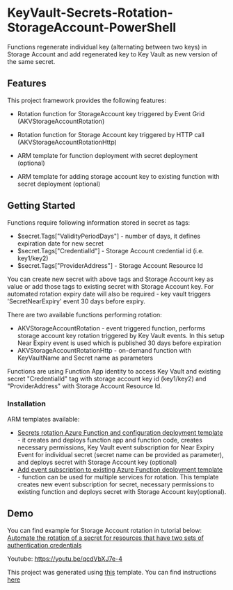 # KeyVault-Secrets-Rotation-StorageAccount-PowerShell

Functions regenerate individual key (alternating between two keys) in Storage Account and add regenerated key to Key Vault as new version of the same secret.

## Features

This project framework provides the following features:

* Rotation function for StorageAccount key triggered by Event Grid (AKVStorageAccountRotation)

* Rotation function for Storage Account key triggered by HTTP call (AKVStorageAccountRotationHttp)

* ARM template for function deployment with secret deployment (optional)

* ARM template for adding storage account key to existing function with secret deployment (optional)


## Getting Started

Functions require following information stored in secret as tags:

* $secret.Tags["ValidityPeriodDays"] - number of days, it defines expiration date for new secret
* $secret.Tags["CredentialId"] - Storage Account credential id (i.e. key1/key2)
* $secret.Tags["ProviderAddress"] - Storage Account Resource Id

You can create new secret with above tags and Storage Account key as value or add those tags to existing secret with Storage Account key. For automated rotation expiry date will also be required - key vault triggers 'SecretNearExpiry' event 30 days before expiry.

There are two available functions performing rotation:

* AKVStorageAccountRotation - event triggered function, performs storage account key rotation triggered by Key Vault events. In this setup Near Expiry event is used which is published 30 days before expiration
* AKVStorageAccountRotationHttp - on-demand function with KeyVaultName and Secret name as parameters

Functions are using Function App identity to access Key Vault and existing secret "CredentialId" tag with storage account key id (key1/key2) and "ProviderAddress" with Storage Account Resource Id.

### Installation

ARM templates available:

* [Secrets rotation Azure Function and configuration deployment template](https://github.com/Azure/KeyVault-Secrets-Rotation-StorageAccount-PowerShell/blob/main/ARM-Templates/Readme.md) - it creates and deploys function app and function code, creates necessary permissions,  Key Vault event subscription for Near Expiry Event for individual secret (secret name can be provided as parameter), and deploys secret with Storage Account key (optional)
* [Add event subscription to existing Azure Function deployment template](https://github.com/Azure/KeyVault-Secrets-Rotation-StorageAccount-PowerShell/blob/main/ARM-Templates/Readme.md) - function can be used for multiple services for rotation. This template creates new event subscription for secret, necessary permissions to existing function and deploys secret with Storage Account key(optional).

## Demo

You can find example for Storage Account rotation in tutorial below:
[Automate the rotation of a secret for resources that have two sets of authentication credentials](https://docs.microsoft.com/azure/key-vault/secrets/tutorial-rotation-dual)

Youtube:
https://youtu.be/qcdVbXJ7e-4

This project was generated using [this](https://github.com/Azure/KeyVault-Secrets-Rotation-Template-PowerShell) template. You can find instructions [here](https://github.com/Azure/KeyVault-Secrets-Rotation-Template-PowerShel/blob/main/Project-Template-Instructions.md)

